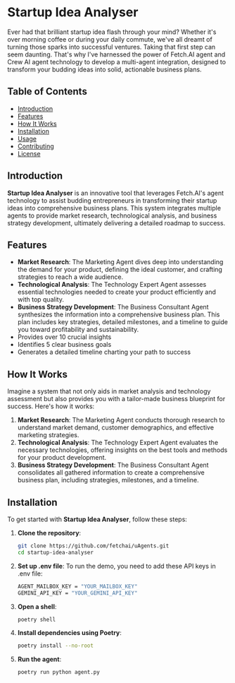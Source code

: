 # Startup Idea Analyser

Ever had that brilliant startup idea flash through your mind? Whether it's over morning coffee or during your daily commute, we've all dreamt of turning those sparks into successful ventures. Taking that first step can seem daunting. That's why I've harnessed the power of Fetch.AI agent and Crew AI agent technology to develop a multi-agent integration, designed to transform your budding ideas into solid, actionable business plans.

## Table of Contents

- [Introduction](#introduction)
- [Features](#features)
- [How It Works](#how-it-works)
- [Installation](#installation)
- [Usage](#usage)
- [Contributing](#contributing)
- [License](#license)

## Introduction

**Startup Idea Analyser** is an innovative tool that leverages Fetch.AI's agent technology to assist budding entrepreneurs in transforming their startup ideas into comprehensive business plans. This system integrates multiple agents to provide market research, technological analysis, and business strategy development, ultimately delivering a detailed roadmap to success.

## Features

- **Market Research**: The Marketing Agent dives deep into understanding the demand for your product, defining the ideal customer, and crafting strategies to reach a wide audience.
- **Technological Analysis**: The Technology Expert Agent assesses essential technologies needed to create your product efficiently and with top quality.
- **Business Strategy Development**: The Business Consultant Agent synthesizes the information into a comprehensive business plan. This plan includes key strategies, detailed milestones, and a timeline to guide you toward profitability and sustainability.
- Provides over 10 crucial insights
- Identifies 5 clear business goals
- Generates a detailed timeline charting your path to success

## How It Works

Imagine a system that not only aids in market analysis and technology assessment but also provides you with a tailor-made business blueprint for success. Here's how it works:

1. **Market Research**: The Marketing Agent conducts thorough research to understand market demand, customer demographics, and effective marketing strategies.
2. **Technological Analysis**: The Technology Expert Agent evaluates the necessary technologies, offering insights on the best tools and methods for your product development.
3. **Business Strategy Development**: The Business Consultant Agent consolidates all gathered information to create a comprehensive business plan, including strategies, milestones, and a timeline.

## Installation

To get started with **Startup Idea Analyser**, follow these steps:

1. **Clone the repository**:
   ```bash
   git clone https://github.com/fetchai/uAgents.git
   cd startup-idea-analyser

2. **Set up .env file**:
   To run the demo, you need to add these API keys in .env file:
   ```bash
   AGENT_MAILBOX_KEY = "YOUR_MAILBOX_KEY"
   GEMINI_API_KEY = "YOUR_GEMINI_API_KEY"

3. **Open a shell**:
   ```bash
   poetry shell

4. **Install dependencies using Poetry**:
   ```bash
   poetry install --no-root

5. **Run the agent**:
   ```bash
   poetry run python agent.py
